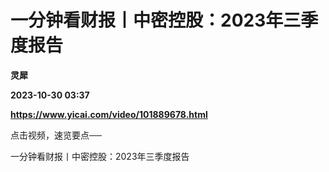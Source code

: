 # 一分钟看财报丨中密控股：2023年三季度报告
**灵犀**

**2023-10-30 03:37**

**https://www.yicai.com/video/101889678.html**

点击视频，速览要点──

一分钟看财报丨中密控股：2023年三季度报告